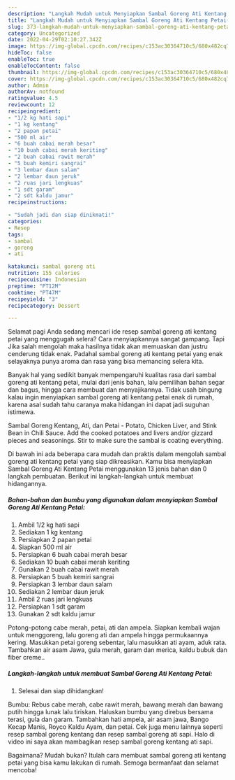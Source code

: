 ```yaml
---
description: "Langkah Mudah untuk Menyiapkan Sambal Goreng Ati Kentang Petai{ yang Lezat,  Menu Buat lebaran"
title: "Langkah Mudah untuk Menyiapkan Sambal Goreng Ati Kentang Petai{ yang Lezat,  Menu Buat lebaran"
slug: 373-langkah-mudah-untuk-menyiapkan-sambal-goreng-ati-kentang-petai-yang-lezat-menu-buat-lebaran
category: Uncategorized
date: 2022-04-29T02:10:27.342Z
image: https://img-global.cpcdn.com/recipes/c153ac30364710c5/680x482cq70/sambal-goreng-ati-kentang-petai-foto-resep-utama.jpg
hideToc: false
enableToc: true
enableTocContent: false
thumbnail: https://img-global.cpcdn.com/recipes/c153ac30364710c5/680x482cq70/sambal-goreng-ati-kentang-petai-foto-resep-utama.jpg
cover: https://img-global.cpcdn.com/recipes/c153ac30364710c5/680x482cq70/sambal-goreng-ati-kentang-petai-foto-resep-utama.jpg
author: Admin
authorAv: notfound
ratingvalue: 4.5
reviewcount: 12
recipeingredient:
- "1/2 kg hati sapi"
- "1 kg kentang"
- "2 papan petai"
- "500 ml air"
- "6 buah cabai merah besar"
- "10 buah cabai merah keriting"
- "2 buah cabai rawit merah"
- "5 buah kemiri sangrai"
- "3 lembar daun salam"
- "2 lembar daun jeruk"
- "2 ruas jari lengkuas"
- "1 sdt garam"
- "2 sdt kaldu jamur"
recipeinstructions:

- "Sudah jadi dan siap dinikmati!"
categories:
- Resep
tags:
- sambal
- goreng
- ati

katakunci: sambal goreng ati 
nutrition: 155 calories
recipecuisine: Indonesian
preptime: "PT12M"
cooktime: "PT47M"
recipeyield: "3"
recipecategory: Dessert

---
```



Selamat pagi Anda sedang mencari ide resep sambal goreng ati kentang petai yang menggugah selera? Cara menyiapkannya sangat gampang. Tapi Jika salah mengolah maka hasilnya tidak akan memuaskan dan justru cenderung tidak enak. Padahal sambal goreng ati kentang petai yang enak selayaknya punya aroma dan rasa yang bisa memancing selera kita.


Banyak hal yang sedikit banyak mempengaruhi kualitas rasa dari sambal goreng ati kentang petai, mulai dari jenis bahan, lalu pemilihan bahan segar dan bagus, hingga cara membuat dan menyajikannya. Tidak usah bingung kalau ingin menyiapkan sambal goreng ati kentang petai enak di rumah, karena asal sudah tahu caranya maka hidangan ini dapat jadi suguhan istimewa.

Sambal Goreng Kentang, Ati, dan Petai - Potato, Chicken Liver, and Stink Bean in Chili Sauce. Add the cooked potatoes and livers and/or gizzard pieces and seasonings. Stir to make sure the sambal is coating everything.


Di bawah ini ada beberapa cara mudah dan praktis dalam mengolah sambal goreng ati kentang petai yang siap dikreasikan. Kamu bisa menyiapkan Sambal Goreng Ati Kentang Petai menggunakan 13 jenis bahan dan 0 langkah pembuatan. Berikut ini langkah-langkah untuk membuat hidangannya.

<!--inarticleads1-->

##### Bahan-bahan dan bumbu yang digunakan dalam menyiapkan Sambal Goreng Ati Kentang Petai:

1. Ambil 1/2 kg hati sapi
1. Sediakan 1 kg kentang
1. Persiapkan 2 papan petai
1. Siapkan 500 ml air
1. Persiapkan 6 buah cabai merah besar
1. Sediakan 10 buah cabai merah keriting
1. Gunakan 2 buah cabai rawit merah
1. Persiapkan 5 buah kemiri sangrai
1. Persiapkan 3 lembar daun salam
1. Sediakan 2 lembar daun jeruk
1. Ambil 2 ruas jari lengkuas
1. Persiapkan 1 sdt garam
1. Gunakan 2 sdt kaldu jamur


Potong-potong cabe merah, petai, ati dan ampela. Siapkan kembali wajan untuk menggoreng, lalu goreng ati dan ampela hingga permukaannya kering. Masukkan petai goreng sebentar, lalu masukkan ati ayam, aduk rata. Tambahkan air asam Jawa, gula merah, garam dan merica, kaldu bubuk dan fiber creme.. 

<!--inarticleads2-->

##### Langkah-langkah untuk membuat Sambal Goreng Ati Kentang Petai:


1. Selesai dan siap dihidangkan!

Bumbu: Rebus cabe merah, cabe rawit merah, bawang merah dan bawang putih hingga lunak lalu tiriskan. Haluskan bumbu yang direbus bersama terasi, gula dan garam. Tambahkan hati ampela, air asam jawa, Bango Kecap Manis, Royco Kaldu Ayam, dan petai. Cek juga menu lainnya seperti resep sambal goreng kentang dan resep sambal goreng ati sapi. Halo di video ini saya akan mambagikan resep sambal goreng kentang ati sapi. 

Bagaimana? Mudah bukan? Itulah cara membuat sambal goreng ati kentang petai yang bisa kamu lakukan di rumah. Semoga bermanfaat dan selamat mencoba!
